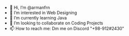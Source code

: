 - 👋 Hi, I’m @armanfrn
- 👀 I’m interested in Web Designing
- 🌱 I’m currently learning Java
- 💞️ I’m looking to collaborate on Coding Projects
- 📫 How to reach me: Dm me on Discord "+98-912#2430"

<!---
armanfrn/armanfrn is a ✨ special ✨ repository because its `README.md` (this file) appears on your GitHub profile.
You can click the Preview link to take a look at your changes.
--->
